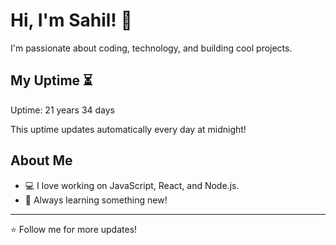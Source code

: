 # Hi, I'm Sahil! 👋

I'm passionate about coding, technology, and building cool projects.

## My Uptime ⏳
Uptime: 21 years 34 days

This uptime updates automatically every day at midnight!

## About Me
- 💻 I love working on JavaScript, React, and Node.js.
- 🎯 Always learning something new!

---

⭐️ Follow me for more updates!
